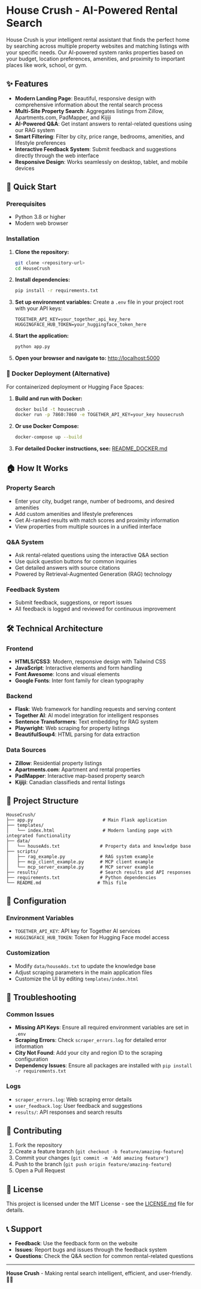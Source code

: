 # House Crush - AI-Powered Rental Search

House Crush is your intelligent rental assistant that finds the perfect home by searching across multiple property websites and matching listings with your specific needs. Our AI-powered system ranks properties based on your budget, location preferences, amenities, and proximity to important places like work, school, or gym.

## ✨ Features

- **Modern Landing Page**: Beautiful, responsive design with comprehensive information about the rental search process
- **Multi-Site Property Search**: Aggregates listings from Zillow, Apartments.com, PadMapper, and Kijiji
- **AI-Powered Q&A**: Get instant answers to rental-related questions using our RAG system
- **Smart Filtering**: Filter by city, price range, bedrooms, amenities, and lifestyle preferences
- **Interactive Feedback System**: Submit feedback and suggestions directly through the web interface
- **Responsive Design**: Works seamlessly on desktop, tablet, and mobile devices

## 🚀 Quick Start

### Prerequisites
- Python 3.8 or higher
- Modern web browser

### Installation

1. **Clone the repository:**
   ```bash
   git clone <repository-url>
   cd HouseCrush
   ```

2. **Install dependencies:**
   ```bash
   pip install -r requirements.txt
   ```

3. **Set up environment variables:**
   Create a `.env` file in your project root with your API keys:
   ```
   TOGETHER_API_KEY=your_together_api_key_here
   HUGGINGFACE_HUB_TOKEN=your_huggingface_token_here
   ```

4. **Start the application:**
   ```bash
   python app.py
   ```

5. **Open your browser and navigate to:**
   [http://localhost:5000](http://localhost:5000)

### 🐳 Docker Deployment (Alternative)

For containerized deployment or Hugging Face Spaces:

1. **Build and run with Docker:**
   ```bash
   docker build -t housecrush .
   docker run -p 7860:7860 -e TOGETHER_API_KEY=your_key housecrush
   ```

2. **Or use Docker Compose:**
   ```bash
   docker-compose up --build
   ```

3. **For detailed Docker instructions, see:**
   [README_DOCKER.md](README_DOCKER.md)

## 🏠 How It Works

### Property Search
- Enter your city, budget range, number of bedrooms, and desired amenities
- Add custom amenities and lifestyle preferences
- Get AI-ranked results with match scores and proximity information
- View properties from multiple sources in a unified interface

### Q&A System
- Ask rental-related questions using the interactive Q&A section
- Use quick question buttons for common inquiries
- Get detailed answers with source citations
- Powered by Retrieval-Augmented Generation (RAG) technology

### Feedback System
- Submit feedback, suggestions, or report issues
- All feedback is logged and reviewed for continuous improvement

## 🛠️ Technical Architecture

### Frontend
- **HTML5/CSS3**: Modern, responsive design with Tailwind CSS
- **JavaScript**: Interactive elements and form handling
- **Font Awesome**: Icons and visual elements
- **Google Fonts**: Inter font family for clean typography

### Backend
- **Flask**: Web framework for handling requests and serving content
- **Together AI**: AI model integration for intelligent responses
- **Sentence Transformers**: Text embedding for RAG system
- **Playwright**: Web scraping for property listings
- **BeautifulSoup4**: HTML parsing for data extraction

### Data Sources
- **Zillow**: Residential property listings
- **Apartments.com**: Apartment and rental properties
- **PadMapper**: Interactive map-based property search
- **Kijiji**: Canadian classifieds and rental listings

## 📁 Project Structure

```
HouseCrush/
├── app.py                          # Main Flask application
├── templates/
│   └── index.html                  # Modern landing page with integrated functionality
├── data/
│   └── houseAds.txt               # Property data and knowledge base
├── scripts/
│   ├── rag_example.py             # RAG system example
│   ├── mcp_client_example.py      # MCP client example
│   └── mcp_server_example.py      # MCP server example
├── results/                       # Search results and API responses
├── requirements.txt               # Python dependencies
└── README.md                     # This file
```

## 🔧 Configuration

### Environment Variables
- `TOGETHER_API_KEY`: API key for Together AI services
- `HUGGINGFACE_HUB_TOKEN`: Token for Hugging Face model access

### Customization
- Modify `data/houseAds.txt` to update the knowledge base
- Adjust scraping parameters in the main application files
- Customize the UI by editing `templates/index.html`

## 🐛 Troubleshooting

### Common Issues
- **Missing API Keys**: Ensure all required environment variables are set in `.env`
- **Scraping Errors**: Check `scraper_errors.log` for detailed error information
- **City Not Found**: Add your city and region ID to the scraping configuration
- **Dependency Issues**: Ensure all packages are installed with `pip install -r requirements.txt`

### Logs
- `scraper_errors.log`: Web scraping error details
- `user_feedback.log`: User feedback and suggestions
- `results/`: API responses and search results

## 🤝 Contributing

1. Fork the repository
2. Create a feature branch (`git checkout -b feature/amazing-feature`)
3. Commit your changes (`git commit -m 'Add amazing feature'`)
4. Push to the branch (`git push origin feature/amazing-feature`)
5. Open a Pull Request

## 📄 License

This project is licensed under the MIT License - see the [LICENSE.md](LICENSE.md) file for details.

## 📞 Support

- **Feedback**: Use the feedback form on the website
- **Issues**: Report bugs and issues through the feedback system
- **Questions**: Check the Q&A section for common rental-related questions

---

**House Crush** - Making rental search intelligent, efficient, and user-friendly. 🏡✨